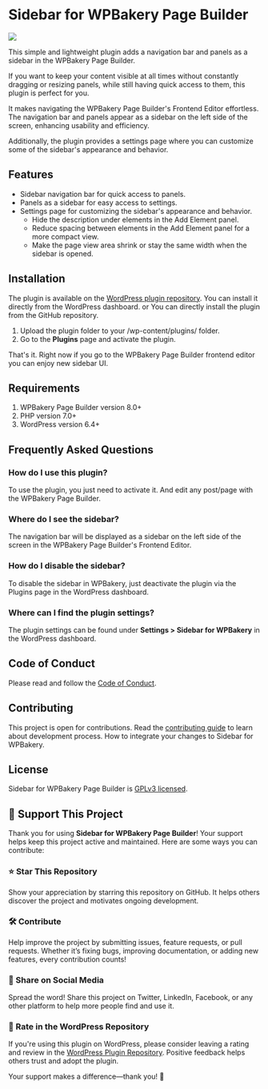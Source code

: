 # Sidebar for WPBakery Page Builder

![](assets/images/screenshot-1.png)

This simple and lightweight plugin adds a navigation bar and panels as a sidebar in the WPBakery Page Builder.

If you want to keep your content visible at all times without constantly dragging or resizing panels, while still having quick access to them, this plugin is perfect for you.

It makes navigating the WPBakery Page Builder's Frontend Editor effortless. The navigation bar and panels appear as a sidebar on the left side of the screen, enhancing usability and efficiency.

Additionally, the plugin provides a settings page where you can customize some of the sidebar's appearance and behavior.

## Features

* Sidebar navigation bar for quick access to panels.
* Panels as a sidebar for easy access to settings.
* Settings page for customizing the sidebar's appearance and behavior.
  * Hide the description under elements in the Add Element panel.
  * Reduce spacing between elements in the Add Element panel for a more compact view.
  * Make the page view area shrink or stay the same width when the sidebar is opened.

## Installation
The plugin is available on the [WordPress plugin repository](https://wordpress.org/plugins/sidebar-navigation-for-wpbakery/). You can install it directly from the WordPress dashboard.
or
You can directly install the plugin from the GitHub repository.
1. Upload the plugin folder to your /wp-content/plugins/ folder.
2. Go to the **Plugins** page and activate the plugin.

That's it. Right now if you go to the WPBakery Page Builder frontend editor you can enjoy new sidebar UI.

## Requirements
1. WPBakery Page Builder version 8.0+
2. PHP version 7.0+
3. WordPress version 6.4+

## Frequently Asked Questions

### How do I use this plugin?

To use the plugin, you just need to activate it. And edit any post/page with the WPBakery Page Builder.

### Where do I see the sidebar?

The navigation bar will be displayed as a sidebar on the left side of the screen in the WPBakery Page Builder's Frontend Editor.

### How do I disable the sidebar?

To disable the sidebar in WPBakery, just deactivate the plugin via the Plugins page in the WordPress dashboard.

### Where can I find the plugin settings?

The plugin settings can be found under **Settings > Sidebar for WPBakery** in the WordPress dashboard.

## Code of Conduct

Please read and follow the [Code of Conduct](./CODE_OF_CONDUCT.md).

## Contributing

This project is open for contributions. Read the [contributing guide](./CONTRIBUTING.md) to learn about development process. How to integrate your changes to Sidebar for WPBakery.

## License

Sidebar for WPBakery Page Builder is [GPLv3 licensed](./LICENSE).

## 💙 Support This Project

Thank you for using **Sidebar for WPBakery Page Builder**! Your support helps keep this project active and maintained. Here are some ways you can contribute:

### ⭐ Star This Repository
Show your appreciation by starring this repository on GitHub. It helps others discover the project and motivates ongoing development.

### 🛠 Contribute
Help improve the project by submitting issues, feature requests, or pull requests. Whether it’s fixing bugs, improving documentation, or adding new features, every contribution counts!

### 📢 Share on Social Media
Spread the word! Share this project on Twitter, LinkedIn, Facebook, or any other platform to help more people find and use it.

### 🌟 Rate in the WordPress Repository
If you're using this plugin on WordPress, please consider leaving a rating and review in the [WordPress Plugin Repository](https://wordpress.org/plugins/sidebar-navigation-for-wpbakery/). Positive feedback helps others trust and adopt the plugin.

Your support makes a difference—thank you! 🚀
